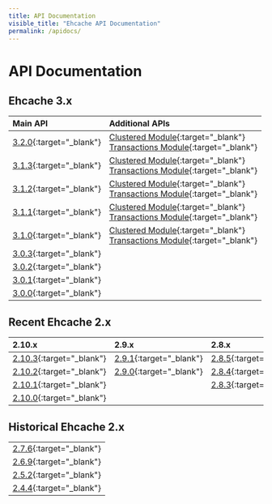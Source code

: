 ```yaml
---
title: API Documentation
visible_title: "Ehcache API Documentation"
permalink: /apidocs/
---
```


# API Documentation

## Ehcache 3.x

| Main API | Additional APIs |
|:----|:--|
|[3.2.0](/apidocs/3.2.0/index.html){:target="_blank"}|[Clustered Module](/apidocs/3.2.0/clustered/index.html){:target="_blank"} <br /> [Transactions Module](/apidocs/3.2.0/transactions/index.html){:target="_blank"}|
|[3.1.3](/apidocs/3.1.3/index.html){:target="_blank"}|[Clustered Module](/apidocs/3.1.3/clustered/index.html){:target="_blank"} <br /> [Transactions Module](/apidocs/3.1.3/transactions/index.html){:target="_blank"}|
|[3.1.2](/apidocs/3.1.2/index.html){:target="_blank"}|[Clustered Module](/apidocs/3.1.2/clustered/index.html){:target="_blank"} <br /> [Transactions Module](/apidocs/3.1.2/transactions/index.html){:target="_blank"}|
|[3.1.1](/apidocs/3.1.1/index.html){:target="_blank"}|[Clustered Module](/apidocs/3.1.1/clustered/index.html){:target="_blank"} <br /> [Transactions Module](/apidocs/3.1.1/transactions/index.html){:target="_blank"}|
|[3.1.0](/apidocs/3.1.0/index.html){:target="_blank"}|[Clustered Module](/apidocs/3.1.0/clustered/index.html){:target="_blank"} <br /> [Transactions Module](/apidocs/3.1.0/transactions/index.html){:target="_blank"}|
|[3.0.3](/apidocs/3.0.3/index.html){:target="_blank"}||
|[3.0.2](/apidocs/3.0.2/index.html){:target="_blank"}||
|[3.0.1](/apidocs/3.0.1/index.html){:target="_blank"}||
|[3.0.0](/apidocs/3.0.0/index.html){:target="_blank"}||

## Recent Ehcache 2.x

| 2.10.x | 2.9.x | 2.8.x |
|:---|:---|:---|
|[2.10.3](/apidocs/2.10.3/index.html){:target="_blank"}|[2.9.1](/apidocs/2.9.1/index.html){:target="_blank"}|[2.8.5](/apidocs/2.8.5/index.html){:target="_blank"}|
|[2.10.2](/apidocs/2.10.2/index.html){:target="_blank"}|[2.9.0](/apidocs/2.9/index.html){:target="_blank"}|[2.8.4](/apidocs/2.8.4/index.html){:target="_blank"}|
|[2.10.1](/apidocs/2.10.1/index.html){:target="_blank"}||[2.8.3](/apidocs/2.8.3/index.html){:target="_blank"}|
|[2.10.0](/apidocs/2.10/index.html){:target="_blank"}|||

## Historical Ehcache 2.x

||
|:---|
|[2.7.6](/apidocs/2.7.6/index.html){:target="_blank"}|
|[2.6.9](/apidocs/2.6.9/index.html){:target="_blank"}|
|[2.5.2](/apidocs/2.5.2/index.html){:target="_blank"}|
|[2.4.4](/apidocs/2.4.4/index.html){:target="_blank"}|
